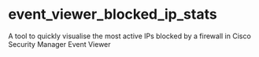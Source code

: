 # event_viewer_blocked_ip_stats
A tool to quickly visualise the most active IPs blocked by a firewall in Cisco Security Manager Event Viewer
